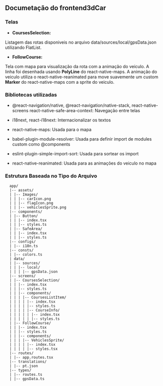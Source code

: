 ## Documetação do frontend3dCar

### Telas

- **CoursesSelection:**

Listagem das rotas disponiveis no arquivo data/sources/local/gpsData.json utilizando FlatList.

- **FollowCourse:**

Tela com mapa para visualização da rota com a animação do veiculo.
A linha foi desenhada usando **PolyLine** do react-native-maps. A animação do veiculo utiliza o react-native-reanimated para move suavemente um custom **Marker** do react-native-maps com a sprite do veiculo.

### Bibliotecas utilizadas

- @react-navigation/native, @react-navigation/native-stack, react-native-screens react-native-safe-area-context:
  Navegação entre telas

- i18next, react-i18next: Internacionalizar os textos

- react-native-maps:
  Usada para o mapa

- babel-plugin-module-resolver:
  Usada para definir import de modules custom como @components

- eslint-plugin-simple-import-sort:
  Usada para sortear os import

- react-native-reanimated:
  Usada para as animações do veiculo no mapa

### Estrutura Baseada no Tipo do Arquivo

      app/
      |-- assets/
      | |-- Images/
      | | |-- carIcon.png
      | | |-- flagIcon.png
      | | |-- vehiclesSprite.png
      |-- components/
      | |-- Button/
      | | |-- index.tsx
      | | |-- styles.ts
      | |-- SafeArea/
      | | |-- index.tsx
      | | |-- styles.ts
      |-- configs/
      | |-- i18n.ts
      |-- consts/
      | |-- colors.ts
      | data/
      | |-- sources/
      | | |-- local/
      | | | |-- gpsData.json
      |-- screens/
      | |-- CoursesSelection/
      | | |-- index.tsx
      | | |-- styles.ts
      | | |-- components/
      | | | |-- CoursesListItem/
      | | | | |-- index.tsx
      | | | | |-- styles.ts
      | | | | |-- CourseInfo/
      | | | | | |-- index.tsx
      | | | | | |-- styles.ts
      | |-- FollowCourse/
      | | |-- index.tsx
      | | |-- styles.ts
      | | |-- components/
      | | | |-- VehiclesSprite/
      | | | | |-- index.tsx
      | | | | |-- styles.tsx
      |-- routes/
      | |-- app.routes.tsx
      |-- translations/
      | |-- pt.json
      |-- types/
      | |-- routes.ts
      | |-- gpsData.ts
